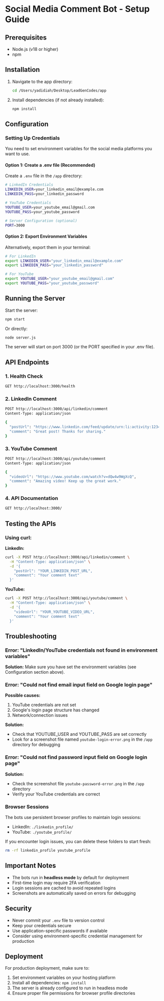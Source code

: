 # Social Media Comment Bot - Setup Guide

## Prerequisites

- Node.js (v18 or higher)
- npm

## Installation

1. Navigate to the app directory:
   ```bash
   cd /Users/yadidiah/Desktop/LeadGenCodes/app
   ```

2. Install dependencies (if not already installed):
   ```bash
   npm install
   ```

## Configuration

### Setting Up Credentials

You need to set environment variables for the social media platforms you want to use.

#### Option 1: Create a .env file (Recommended)

Create a `.env` file in the `/app` directory:

```bash
# LinkedIn Credentials
LINKEDIN_USER=your_linkedin_email@example.com
LINKEDIN_PASS=your_linkedin_password

# YouTube Credentials
YOUTUBE_USER=your_youtube_email@gmail.com
YOUTUBE_PASS=your_youtube_password

# Server Configuration (optional)
PORT=3000
```

#### Option 2: Export Environment Variables

Alternatively, export them in your terminal:

```bash
# For LinkedIn
export LINKEDIN_USER="your_linkedin_email@example.com"
export LINKEDIN_PASS="your_linkedin_password"

# For YouTube
export YOUTUBE_USER="your_youtube_email@gmail.com"
export YOUTUBE_PASS="your_youtube_password"
```

## Running the Server

Start the server:
```bash
npm start
```

Or directly:
```bash
node server.js
```

The server will start on port 3000 (or the PORT specified in your .env file).

## API Endpoints

### 1. Health Check
```bash
GET http://localhost:3000/health
```

### 2. LinkedIn Comment
```bash
POST http://localhost:3000/api/linkedin/comment
Content-Type: application/json

{
  "postUrl": "https://www.linkedin.com/feed/update/urn:li:activity:1234567890",
  "comment": "Great post! Thanks for sharing."
}
```

### 3. YouTube Comment
```bash
POST http://localhost:3000/api/youtube/comment
Content-Type: application/json

{
  "videoUrl": "https://www.youtube.com/watch?v=dQw4w9WgXcQ",
  "comment": "Amazing video! Keep up the great work."
}
```

### 4. API Documentation
```bash
GET http://localhost:3000/
```

## Testing the APIs

### Using curl:

**LinkedIn:**
```bash
curl -X POST http://localhost:3000/api/linkedin/comment \
  -H "Content-Type: application/json" \
  -d '{
    "postUrl": "YOUR_LINKEDIN_POST_URL",
    "comment": "Your comment text"
  }'
```

**YouTube:**
```bash
curl -X POST http://localhost:3000/api/youtube/comment \
  -H "Content-Type: application/json" \
  -d '{
    "videoUrl": "YOUR_YOUTUBE_VIDEO_URL",
    "comment": "Your comment text"
  }'
```

## Troubleshooting

### Error: "LinkedIn/YouTube credentials not found in environment variables"

**Solution:** Make sure you have set the environment variables (see Configuration section above).

### Error: "Could not find email input field on Google login page"

**Possible causes:**
1. YouTube credentials are not set
2. Google's login page structure has changed
3. Network/connection issues

**Solution:** 
- Check that YOUTUBE_USER and YOUTUBE_PASS are set correctly
- Look for a screenshot file named `youtube-login-error.png` in the `/app` directory for debugging

### Error: "Could not find password input field on Google login page"

**Solution:** 
- Check the screenshot file `youtube-password-error.png` in the `/app` directory
- Verify your YouTube credentials are correct

### Browser Sessions

The bots use persistent browser profiles to maintain login sessions:
- LinkedIn: `./linkedin_profile/`
- YouTube: `./youtube_profile/`

If you encounter login issues, you can delete these folders to start fresh:
```bash
rm -rf linkedin_profile youtube_profile
```

## Important Notes

- The bots run in **headless mode** by default for deployment
- First-time login may require 2FA verification
- Login sessions are cached to avoid repeated logins
- Screenshots are automatically saved on errors for debugging

## Security

- Never commit your `.env` file to version control
- Keep your credentials secure
- Use application-specific passwords if available
- Consider using environment-specific credential management for production

## Deployment

For production deployment, make sure to:
1. Set environment variables on your hosting platform
2. Install all dependencies: `npm install`
3. The server is already configured to run in headless mode
4. Ensure proper file permissions for browser profile directories


